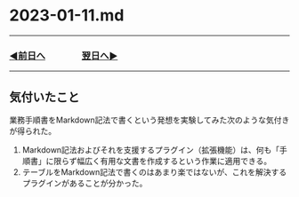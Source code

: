 # 2023-01-11.md

---

### [◀️前日へ](https://github.com/yuasys/chatty-journal/blob/main/2023/01/2023-01-10.md)&emsp;&emsp;&emsp;&emsp;[翌日へ▶️](https://github.com/yuasys/chatty-journal/blob/main/2023/01/2023-01-12.md)

---

## 気付いたこと

業務手順書をMarkdown記法で書くという発想を実験してみた次のような気付きが得られた。

1. Markdown記法およびそれを支援するプラグイン（拡張機能）は、何も「手順書」に限らず幅広く有用な文書を作成するという作業に適用できる。
2. テーブルをMarkdown記法で書くのはあまり楽ではないが、これを解決するプラグインがあることが分かった。
